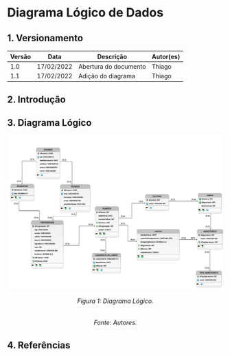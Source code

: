 # Diagrama Lógico de Dados

## 1. Versionamento

| Versão | Data       | Descrição               | Autor(es)    |
| ------ | ---------- | ----------------------- | ------------ |
| 1.0    | 17/02/2022 | Abertura do documento   | Thiago       |
| 1.1    | 17/02/2022 | Adição do diagrama      | Thiago       |

## 2. Introdução

## 3. Diagrama Lógico

<img src="../../../assets/modelagem/extras/dld.png" class="zoom"/>
<h6 align = "center">Figura 1: Diagrama Lógico.</h6>
<h6 align = "center">Fonte: Autores.</h6>

## 4. Referências
